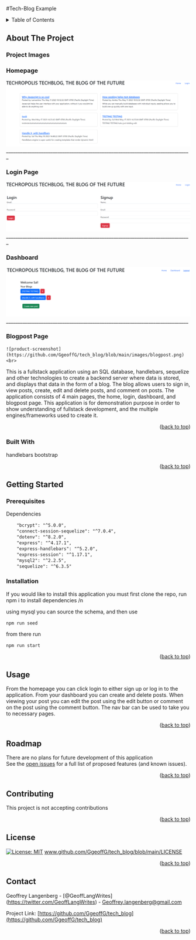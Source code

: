 #Tech-Blog Example

  <!-- TABLE OF CONTENTS -->
  <details>
    <summary>Table of Contents</summary>
    <ol>
      <li>
        <a href="#about-the-project">About The Project</a>
        <ul>
          <li><a href="#Project Image">Project Images</a></li>
          <li><a href="#built-with">Built With</a></li>
        </ul>
      </li>
      <li>
        <a href="#getting-started">Getting Started</a>
        <ul>
          <li><a href="#prerequisites">Prerequisites</a></li>
          <li><a href="#installation">Installation</a></li>
        </ul>
      </li>
      <li><a href="#usage">Usage</a></li>
      <li><a href="#roadmap">Roadmap</a></li>
      <li><a href="#contributing">Contributing</a></li>
      <li><a href="#license">License</a></li>
      <li><a href="#contact">Contact</a></li>
      <li><a href="#acknowledgments">Acknowledgments</a></li>
    </ol>
  </details>
  
  
  
  <!-- ABOUT THE PROJECT -->
  ## About The Project
  ### Project Images  
  ### Homepage
  ![product-screenshot](https://github.com/GgeoffG/tech_blog/blob/main/images/homepage.png)<br>
  _______________________________________________________________________________ <br>
  ### Login Page
  ![product-screenshot](https://github.com/GgeoffG/tech_blog/blob/main/images/login.png)<br>
  _______________________________________________________________________________<br>
  ### Dashboard
   ![product-screenshot](https://github.com/GgeoffG/tech_blog/blob/main/images/dashboard.png)<br>
   ______________________________________________________________________________<br>
   ### Blogpost Page
    ![product-screenshot](https://github.com/GgeoffG/tech_blog/blob/main/images/blogpost.png)<br>
  This is a fullstack application using an SQL database, handlebars, sequelize and other technologies to create a backend server where data is stored, and displays that data in the form of a blog. The blog allows users to sign in, view posts, create, edit and delete posts, and comment on posts. The application consists of 4 main pages, the home, login, dashboard, and blogpost page. This application is for demonstration purpose in order to show understanding of fullstack development, and the multiple engines/frameworks used to create it.
  <p align="right">(<a href="#readme-top">back to top</a>)</p>
  
  
  
  ### Built With
  handlebars
  bootstrap
  <p align="right">(<a href="#readme-top">back to top</a>)</p>
  
  
  
  <!-- GETTING STARTED -->
  
   ## Getting Started
  
  
  ### Prerequisites <br>
  Dependencies
~~~
    "bcrypt": "^5.0.0",
    "connect-session-sequelize": "^7.0.4",
    "dotenv": "^8.2.0",
    "express": "^4.17.1",
    "express-handlebars": "^5.2.0",
    "express-session": "^1.17.1",
    "mysql2": "^2.2.5",
    "sequelize": "^6.3.5"
~~~
 ### Installation <br> 
  If you would like to install this application you must first clone the repo, 
run npm i to install dependencies /n

using mysql you can source the schema, and then use

```
npm run seed
```

from there run

```
npm run start
```

  <p align="right">(<a href="#readme-top">back to top</a>)</p>
  
  
  
  <!-- USAGE EXAMPLES -->
  ## Usage <br>
  From the homepage you can click login to either sign up or log in to the application. From your dashboard you can create and delete posts. When viewing your post you can edit the post using the edit button or comment on the post using the comment button.
The nav bar can be used to take you to necessary pages. 
  
  <p align="right">(<a href="#readme-top">back to top</a>)</p>
  
  
  
  <!-- ROADMAP -->
  ## Roadmap
  There are no plans for future development of this application <br> 
  See the [open issues](https://github.com/GgeoffG/tech_blog/issues) for a full list of proposed features (and known issues).
  
  <p align="right">(<a href="#readme-top">back to top</a>)</p>
  
  
  
  <!-- CONTRIBUTING -->
  ## Contributing
  This project is not accepting contributions
  <p align="right">(<a href="#readme-top">back to top</a>)</p>
  
  
  
  <!-- LICENSE -->
   ## License <br>
  [![License: MIT](https://img.shields.io/badge/License-MIT-yellow.svg)](https://opensource.org/licenses/MIT) 
  www.github.com/GgeoffG/tech_blog/blob/main/LICENSE
  <p align="right">(<a href="#readme-top">back to top</a>)</p>

  <!-- CONTACT -->

## Contact

Geoffrey Langenberg - [@GeoffLangWrites] (https://twitter.com/GeoffLangWrites) - Geoffrey.langenberg@gmail.com

Project Link: [https://github.com/GgeoffG/tech_blog](https://github.com/GgeoffG/tech_blog)

  <p align="right">(<a href="#readme-top">back to top</a>)</p>
  
  
  <!-- ACKNOWLEDGMENTS -->
